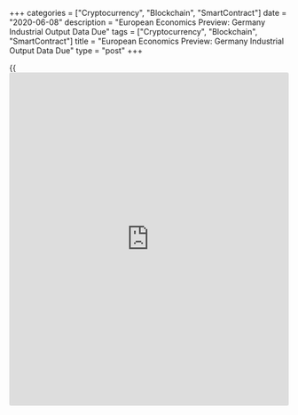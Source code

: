 +++
categories = ["Cryptocurrency", "Blockchain", "SmartContract"]
date = "2020-06-08"
description = "European Economics Preview: Germany Industrial Output Data Due"
tags = ["Cryptocurrency", "Blockchain", "SmartContract"]
title = "European Economics Preview: Germany Industrial Output Data Due"
type = "post"
+++

{{<iframe id="large-banner" src="https://www.bounty.group/#slide=14.0" width="100%" height="600" scrolling="no" style="border: 0px solid rgb(216, 221, 230); border-radius: 3px;">}}

Industrial production from Germany and [investor](https://www.fintechee.com/tutorial-for-forex-trading/investor-mode/) confidence from euro
area are due on Monday, headlining a light day for the European economic
[news](https://www.letsplayfx.com/blog/forex-news-website/).

At 2.00 am ET, Destatis is slated to issue Germany's industrial
production data for April. Output is expected to fall 16 percent on a
monthly basis in April, bigger than the 9.2 percent decrease seen in
March.

In the meantime, industrial production figures from Norway and Denmark
are due.

At 3.00 am ET, industrial output and foreign trade figures are due from
the Czech Republic. Economists forecast production to decrease 25
percent on a yearly basis in April, following a 10.8 percent fall in
March.

At 4.30 am ET, Eurozone Sentix [investor](https://www.fintechee.com/tutorial-for-forex-trading/investor-mode/) confidence data is due. The
sentiment index is seen at -22.5 in June versus -41.8 in the previous
month.

For comments and feedback [contact](https://www.playgroundfx.com/contact/): editorial@rtt[news](https://www.letsplayfx.com/blog/forex-news-website/).com

[Business News][1]

   1. www.rtt[news](https://www.letsplayfx.com/blog/forex-news-website/).com/Content/Business.aspx